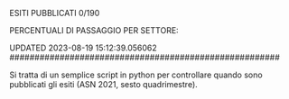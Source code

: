 ESITI PUBBLICATI 0/190 

PERCENTUALI DI PASSAGGIO PER SETTORE:

UPDATED 2023-08-19 15:12:39.056062
###################################################### 

Si tratta di un semplice script in python per controllare quando sono pubblicati gli esiti (ASN 2021, sesto quadrimestre).

